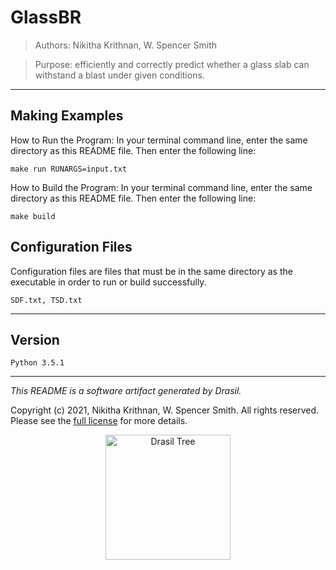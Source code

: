 # GlassBR 
> Authors:  Nikitha Krithnan, W. Spencer Smith

> Purpose: efficiently and correctly predict whether a glass slab can withstand a blast under given conditions.

------------------------------------------------------------
## Making Examples 
 How to Run the Program:
In your terminal command line, enter the same directory as this README file. Then enter the following line:
```
make run RUNARGS=input.txt
```

How to Build the Program:
In your terminal command line, enter the same directory as this README file. Then enter the following line:
```
make build
```

## Configuration Files 
 Configuration files are files that must be in the same directory as the executable in order to run or build successfully.

`SDF.txt, TSD.txt`

------------------------------------------------------------
## Version 
 `Python 3.5.1`

------------------------------------------------------------
*This README is a software artifact generated by Drasil.*

Copyright (c) 2021, Nikitha Krithnan, W. Spencer Smith. All rights reserved. Please see the [full license](https://github.com/JacquesCarette/Drasil/blob/4b9ad0a3016fecb3c7a2aa82ab142f9e805b5cc8/LICENSE) for more details.

<p align="center">
<img src="../../../../drasil-website/WebInfo/images/Icon.png" alt="Drasil Tree" width="200" />
</p>
